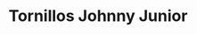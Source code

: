 ---
title: "Tornillos Johnny Junior"
url: /catia-la-mar/tornillos-johnny-junior/
shop: Autoteile
---